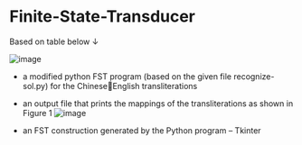 # Finite-State-Transducer

Based on table below ↓

![image](https://github.com/zen-0wl/Finite-State-Transducer-/assets/65055268/52060b81-a34a-46e9-8988-722b2fa5dfc9)

- a modified python FST program (based on the given file recognize-sol.py) for the ChineseEnglish transliterations
- an output file that prints the mappings of the transliterations as shown in Figure 1
![image](https://github.com/zen-0wl/Finite-State-Transducer-/assets/65055268/22390620-4801-4d14-87d7-68f4ba07cd76)

- an FST construction generated by the Python program – Tkinter
